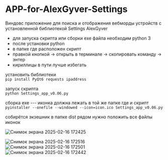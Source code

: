 
# APP-for-AlexGyver-Settings
Виндовс приложение для поиска и отображения вебморды устройств с установленной библиотекой Settings AlexGyver

+ для запуска скрипта или сборки exe файла необходим python 3 
+ после установки python
+ в папке где расположен скрипт 
+ правкой кнопкой -> открыть в терминале -> скопировать команду -> энтер
+ кириллицы в пути лучше избегать


установить библиотеки<br>
```pip install PyQt6 requests ipaddress```

запуск скрипта<br>
```python Settings_app_v0.06.py```

сборка exe --- иконка должна лежать в той же папке где и скрипт<br>
```pyinstaller --onefile --windowed --icon=icon.ico Settings_app_v0.06.py```

собирётся экзешник в папке dist 
рядом нужно положить все файлы иконок 

![Снимок экрана 2025-02-16 172425](https://github.com/user-attachments/assets/20cf2ee4-79ae-41fb-9882-3e3b45f95cdd)

![Снимок экрана 2025-02-16 172516](https://github.com/user-attachments/assets/fc6bfe1a-0f53-4b14-afa5-2e16a265367c)
![Снимок экрана 2025-02-16 172501](https://github.com/user-attachments/assets/7ffa2837-f7b2-49a1-9e6a-eac7ec83827a)
![Снимок экрана 2025-02-16 172442](https://github.com/user-attachments/assets/53e3930d-a9bb-4b06-b86a-c11e99b0361c)

